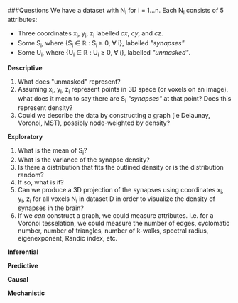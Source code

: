 ###Questions
We have a dataset with N<sub>i</sub> for i = 1...n.
Each N<sub>i</sub> consists of 5 attributes:
* Three coordinates x<sub>i</sub>, y<sub>i</sub>, z<sub>i</sub> labelled _cx_, _cy_, and _cz_. 
* Some S<sub>i</sub>, where {S<sub>i</sub> ∈ ℝ : S<sub>i</sub> ≥ 0, ∀ i}, labelled _"synapses"_
* Some U<sub>i</sub>, where {U<sub>i</sub> ∈ ℝ : U<sub>i</sub> ≥ 0, ∀ i}, labelled _"unmasked"_.

**Descriptive**

1. What does "unmasked" represent?
2. Assuming x<sub>i</sub>, y<sub>i</sub>, z<sub>i</sub> represent points in 3D space (or voxels on an image), what does it mean to say there are S<sub>i</sub> _"synapses"_ at that point? Does this represent density?
3. Could we describe the data by constructing a graph (ie Delaunay, Voronoi, MST), possibly node-weighted by density?

**Exploratory**

1. What is the mean of S<sub>i</sub>?
2. What is the variance of the synapse density?
2. Is there a distribution that fits the outlined density or is the distribution random?
3. If so, what is it?
4. Can we produce a 3D projection of the synapses using coordinates x<sub>i</sub>, y<sub>i</sub>, z<sub>i</sub> for all voxels N<sub>i</sub> in dataset D in order to visualize the density of synapses in the brain?
5. If we _can_ construct a graph, we could measure attributes. I.e. for a Voronoi tesselation, we could measure the number of edges, cyclomatic number, number of triangles, number of k-walks, spectral radius, eigenexponent, Randic index, etc.

**Inferential**

**Predictive** 

**Causal**

**Mechanistic**
